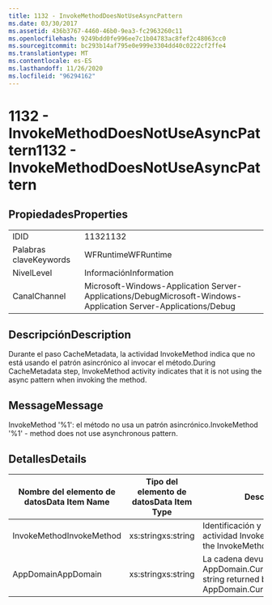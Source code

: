 ```yaml
---
title: 1132 - InvokeMethodDoesNotUseAsyncPattern
ms.date: 03/30/2017
ms.assetid: 436b3767-4460-46b0-9ea3-fc2963260c11
ms.openlocfilehash: 9249bdd0fe996ee7c1b04783ac8fef2c48063cc0
ms.sourcegitcommit: bc293b14af795e0e999e3304dd40c0222cf2ffe4
ms.translationtype: MT
ms.contentlocale: es-ES
ms.lasthandoff: 11/26/2020
ms.locfileid: "96294162"
---
```

# <a name="1132---invokemethoddoesnotuseasyncpattern"></a><span data-ttu-id="45620-102">1132 - InvokeMethodDoesNotUseAsyncPattern</span><span class="sxs-lookup"><span data-stu-id="45620-102">1132 - InvokeMethodDoesNotUseAsyncPattern</span></span>

## <a name="properties"></a><span data-ttu-id="45620-103">Propiedades</span><span class="sxs-lookup"><span data-stu-id="45620-103">Properties</span></span>  
  
|||  
|-|-|  
|<span data-ttu-id="45620-104">ID</span><span class="sxs-lookup"><span data-stu-id="45620-104">ID</span></span>|<span data-ttu-id="45620-105">1132</span><span class="sxs-lookup"><span data-stu-id="45620-105">1132</span></span>|  
|<span data-ttu-id="45620-106">Palabras clave</span><span class="sxs-lookup"><span data-stu-id="45620-106">Keywords</span></span>|<span data-ttu-id="45620-107">WFRuntime</span><span class="sxs-lookup"><span data-stu-id="45620-107">WFRuntime</span></span>|  
|<span data-ttu-id="45620-108">Nivel</span><span class="sxs-lookup"><span data-stu-id="45620-108">Level</span></span>|<span data-ttu-id="45620-109">Información</span><span class="sxs-lookup"><span data-stu-id="45620-109">Information</span></span>|  
|<span data-ttu-id="45620-110">Canal</span><span class="sxs-lookup"><span data-stu-id="45620-110">Channel</span></span>|<span data-ttu-id="45620-111">Microsoft-Windows-Application Server-Applications/Debug</span><span class="sxs-lookup"><span data-stu-id="45620-111">Microsoft-Windows-Application Server-Applications/Debug</span></span>|  
  
## <a name="description"></a><span data-ttu-id="45620-112">Descripción</span><span class="sxs-lookup"><span data-stu-id="45620-112">Description</span></span>  

 <span data-ttu-id="45620-113">Durante el paso CacheMetadata, la actividad InvokeMethod indica que no está usando el patrón asincrónico al invocar el método.</span><span class="sxs-lookup"><span data-stu-id="45620-113">During CacheMetadata step, InvokeMethod activity indicates that it is not using the async pattern when invoking the method.</span></span>  
  
## <a name="message"></a><span data-ttu-id="45620-114">Message</span><span class="sxs-lookup"><span data-stu-id="45620-114">Message</span></span>  

 <span data-ttu-id="45620-115">InvokeMethod '%1': el método no usa un patrón asincrónico.</span><span class="sxs-lookup"><span data-stu-id="45620-115">InvokeMethod '%1' - method does not use asynchronous pattern.</span></span>  
  
## <a name="details"></a><span data-ttu-id="45620-116">Detalles</span><span class="sxs-lookup"><span data-stu-id="45620-116">Details</span></span>  
  
|<span data-ttu-id="45620-117">Nombre del elemento de datos</span><span class="sxs-lookup"><span data-stu-id="45620-117">Data Item Name</span></span>|<span data-ttu-id="45620-118">Tipo del elemento de datos</span><span class="sxs-lookup"><span data-stu-id="45620-118">Data Item Type</span></span>|<span data-ttu-id="45620-119">Descripción</span><span class="sxs-lookup"><span data-stu-id="45620-119">Description</span></span>|  
|--------------------|--------------------|-----------------|  
|<span data-ttu-id="45620-120">InvokeMethod</span><span class="sxs-lookup"><span data-stu-id="45620-120">InvokeMethod</span></span>|<span data-ttu-id="45620-121">xs:string</span><span class="sxs-lookup"><span data-stu-id="45620-121">xs:string</span></span>|<span data-ttu-id="45620-122">Identificación y nombre para mostrar de la actividad InvokeMethod.</span><span class="sxs-lookup"><span data-stu-id="45620-122">The display name of the InvokeMethod activity.</span></span>|  
|<span data-ttu-id="45620-123">AppDomain</span><span class="sxs-lookup"><span data-stu-id="45620-123">AppDomain</span></span>|<span data-ttu-id="45620-124">xs:string</span><span class="sxs-lookup"><span data-stu-id="45620-124">xs:string</span></span>|<span data-ttu-id="45620-125">La cadena devuelta por AppDomain.CurrentDomain.FriendlyName.</span><span class="sxs-lookup"><span data-stu-id="45620-125">The string returned by AppDomain.CurrentDomain.FriendlyName.</span></span>|
